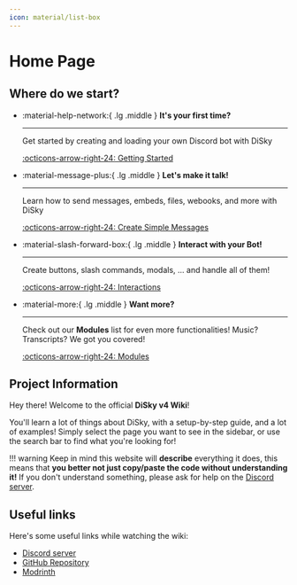 ```yaml
---
icon: material/list-box
---
```


# Home Page

## Where do we start?

<div class="grid cards" markdown>

-   :material-help-network:{ .lg .middle } __It's your first time?__

    ---

    Get started by creating and loading your own Discord bot with DiSky

    [:octicons-arrow-right-24: Getting Started](getting-started/0-installation.md)

-   :material-message-plus:{ .lg .middle } __Let's make it talk!__

    ---

    Learn how to send messages, embeds, files, webooks, and more with DiSky

    [:octicons-arrow-right-24: Create Simple Messages](messages/simple-messages.md)

-   :material-slash-forward-box:{ .lg .middle } __Interact with your Bot!__

    ---

    Create buttons, slash commands, modals, ... and handle all of them!

    [:octicons-arrow-right-24: Interactions](interactions/components.md)

-   :material-more:{ .lg .middle } __Want more?__

    ---

    Check out our **Modules** list for even more functionalities! Music? Transcripts? We got you covered!

    [:octicons-arrow-right-24: Modules](modules/0-getting-started.md)

</div>

## Project Information

Hey there! Welcome to the official **DiSky v4 Wiki**!

You'll learn a lot of things about DiSky, with a setup-by-step guide, and a lot of examples! Simply select the page you want to see in the sidebar, or use the search bar to find what you're looking for!

!!! warning
    Keep in mind this website will **describe** everything it does, this means that __you better not just copy/paste the code without understanding it!__ If you don't understand something, please ask for help on the [Discord server](#useful-links).

## Useful links

Here's some useful links while watching the wiki:

- [Discord server](https://discord.gg/whWuXwaVwM)
- [GitHub Repository](https://github.com/DiSkyOrg/DiSky)
- [Modrinth](https://modrinth.com/plugin/disky)